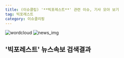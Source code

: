 ```yaml
---
title: (이슈클립) '**빅포레스트**' 관련 이슈, 기사 모아 보기
tag: 빅포레스트
category: 이슈클리핑
---
```

![wordcloud](https://s3.ap-northeast-2.amazonaws.com/lyrics101-wordcloud/2018-09-15-1536953794.png)
![news_img](https://user-images.githubusercontent.com/42597476/44507050-1206f400-a6e4-11e8-8d98-7ffbfebb353f.png)
## **'**빅포레스트**'** 뉴스속보 검색결과

